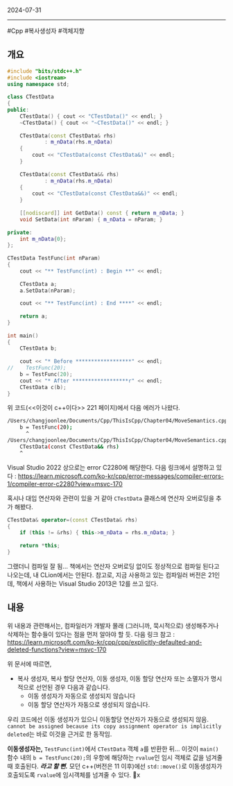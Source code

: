 

2024-07-31

----
#Cpp #복사생성자 #객체지향

## 개요
```cpp
#include "bits/stdc++.h"  
#include <iostream>  
using namespace std;  
  
class CTestData  
{  
public:  
    CTestData() { cout << "CTestData()" << endl; }  
    ~CTestData() { cout << "~CTestData()" << endl; }  
  
    CTestData(const CTestData& rhs)  
            : m_nData(rhs.m_nData)  
    {  
        cout << "CTestData(const CTestData&)" << endl;  
    }  
  
    CTestData(const CTestData&& rhs)  
            : m_nData(rhs.m_nData)  
    {  
        cout << "CTestData(const CTestData&&)" << endl;  
    }  
  
    [[nodiscard]] int GetData() const { return m_nData; }  
    void SetData(int nParam) { m_nData = nParam; }  
  
private:  
    int m_nData{0};  
};  
  
CTestData TestFunc(int nParam)  
{  
    cout << "** TestFunc(int) : Begin **" << endl;  
  
    CTestData a;  
    a.SetData(nParam);  
  
    cout << "** TestFunc(int) : End ****" << endl;  
  
    return a;  
}  
  
int main()  
{  
    CTestData b;  
  
    cout << "* Before ******************" << endl;  
//    TestFunc(20);  
    b = TestFunc(20);  
    cout << "* After ******************r" << endl;  
    CTestData c(b);  
}
```

위 코드(<<이것이 c++이다>> 221 페이지)에서 다음 에러가 나왔다. 
```bash
/Users/changjoonlee/Documents/Cpp/ThisIsCpp/Chapter04/MoveSemantics.cpp:58:7: error: object of type 'CTestData' cannot be assigned because its copy assignment operator is implicitly deleted
    b = TestFunc(20);
      ^
/Users/changjoonlee/Documents/Cpp/ThisIsCpp/Chapter04/MoveSemantics.cpp:20:5: note: copy assignment operator is implicitly deleted because 'CTestData' has a user-declared move constructor
    CTestData(const CTestData&& rhs)
    ^
```

Visual Studio 2022 상으로는 error C2280에 해당한다.
다음 링크에서 설명하고 있다 : https://learn.microsoft.com/ko-kr/cpp/error-messages/compiler-errors-1/compiler-error-c2280?view=msvc-170

혹시나 대입 연산자와 관련이 있을 거 같아 `CTestData` 클래스에 연산자 오버로딩을 추가 해봤다. 
```cpp
CTestData& operator=(const CTestData& rhs)  
{  
    if (this != &rhs) { this->m_nData = rhs.m_nData; }  
  
    return *this;  
}
```

그랬더니 컴파일 잘 됨...
책에서는 연산자 오버로딩 없이도 정상적으로 컴파일 된다고 나오는데, 내 CLion에서는 안된다. 
참고로, 지금 사용하고 있는 컴파일러 버전은 21인데, 책에서 사용하는 Visual Studio 2013은 12를 쓰고 있다. 

## 내용
위 내용과 관련해서는, 컴파일러가 개발자 몰래 (그러니까, 묵시적으로) 생성해주거나 삭제하는 함수들이 있다는 점을 먼저 알아야 할 듯.
다음 링크 참고 : https://learn.microsoft.com/ko-kr/cpp/cpp/explicitly-defaulted-and-deleted-functions?view=msvc-170

위 문서에 따르면, 

- 복사 생성자, 복사 할당 연산자, 이동 생성자, 이동 할당 연산자 또는 소멸자가 명시적으로 선언된 경우 다음과 같습니다.
	- 이동 생성자가 자동으로 생성되지 않습니다
	- 이동 할당 연산자가 자동으로 생성되지 않습니다.

우리 코드에선 이동 생성자가 있으니 이동할당 연산자가 자동으로 생성되지 않음.
`cannot be assigned because its copy assignment operator is implicitly deleted`는 바로 이것을 근거로 한 동작임.

**이동생성자는,** `TestFunc(int)`에서 `CTestData` 객체 `a`를 반환한 뒤...
이것이 `main()` 함수 내의 `b = TestFunc(20);`의 우항에 해당하는 `rvalue`인 임시 객체로 값을 넘겨줄 때 호출된다. 
***라고 할 뻔.***
모던 c++(버전은 11 이후)에선 `std::move()`로 이동생성자가 호출되도록 `rvalue`에 임시객체를 넘겨줄 수 있다. 
x